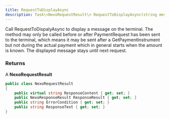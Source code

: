 ```yaml
---
title: RequestToDisplayAsync
description: Task\<NexoRequestResult\> RequestToDisplayAsync(string message)
---
```


Call RequestToDispalyAsync to display a message on the terminal. The method may only be called before or after PaymentRequest has been sent to the terminal, which means it may be sent after a GetPaymentInstrument but not during the actual payment which in general starts when the amount is known. 
The displayed message stays until next request.

### Returns

A **NexoRequestResult**

```c#
public class NexoRequestResult
{
    public virtual string ResponseContent { get; set; }
    public NexoResponseResult ResponseResult { get; set; }
    public string ErrorCondition { get; set; }
    public string ResponseText { get; set; }
}
```
